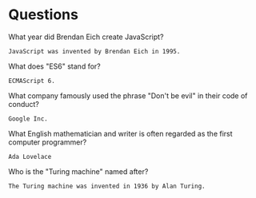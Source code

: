 # Questions

What year did Brendan Eich create JavaScript?

```
JavaScript was invented by Brendan Eich in 1995. 
```

What does "ES6" stand for?

```
ECMAScript 6.
```

What company famously used the phrase "Don't be evil" in their code of conduct?

```
Google Inc.
```

What English mathematician and writer is often regarded as the first computer programmer?

```
Ada Lovelace
```

Who is the "Turing machine" named after?

```
The Turing machine was invented in 1936 by Alan Turing.
```
